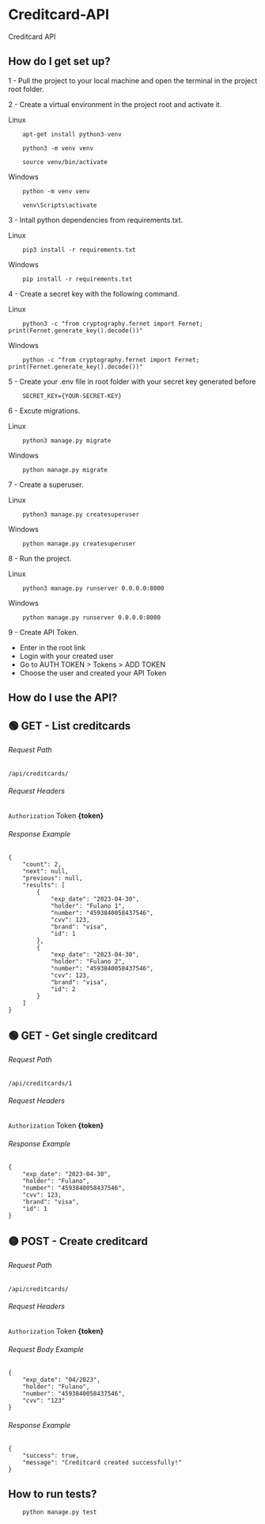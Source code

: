 # Creditcard-API
Creditcard API

## How do I get set up?

1 - Pull the project to your local machine and open the terminal in the project root folder.</br>

2 - Create a virtual environment in the project root and activate it.

Linux
        
        apt-get install python3-venv
        
        python3 -m venv venv
        
        source venv/bin/activate

Windows

        python -m venv venv
    
        venv\Scripts\activate
        
3 - Intall python dependencies from requirements.txt.

Linux
        
        pip3 install -r requirements.txt

Windows

        pip install -r requirements.txt
    
4 - Create a secret key with the following command.
        
Linux
        
        python3 -c "from cryptography.fernet import Fernet; print(Fernet.generate_key().decode())"

Windows
        
        python -c "from cryptography.fernet import Fernet; print(Fernet.generate_key().decode())"
        
5 - Create your .env file in root folder with your secret key generated before

        SECRET_KEY={YOUR-SECRET-KEY}

6 - Excute migrations.

Linux

        python3 manage.py migrate

Windows 
        
        python manage.py migrate

7 - Create a superuser.

Linux

        python3 manage.py createsuperuser

Windows       

        python manage.py createsuperuser
        
8 - Run the project.

Linux
        
        python3 manage.py runserver 0.0.0.0:8000
  
Windows
     
        python manage.py runserver 0.0.0.0:8000

9 - Create API Token.

- Enter in the root link
- Login with your created user
- Go to AUTH TOKEN > Tokens > ADD TOKEN
- Choose the user and created your API Token

## How do I use the API?

## 🟢 GET - List creditcards

###### Request Path
```
/api/creditcards/
```
###### Request Headers
`Authorization` Token **{token}**

###### Response Example
```
{
    "count": 2,
    "next": null,
    "previous": null,
    "results": [
        {
            "exp_date": "2023-04-30",
            "holder": "Fulano 1",
            "number": "4593840058437546",
            "cvv": 123,
            "brand": "visa",
            "id": 1
        },
        {
            "exp_date": "2023-04-30",
            "holder": "Fulano 2",
            "number": "4593840058437546",
            "cvv": 123,
            "brand": "visa",
            "id": 2
        }
    ]
}
```

## 🟢 GET - Get single creditcard 

###### Request Path
```
/api/creditcards/1
```
###### Request Headers
`Authorization` Token **{token}**

###### Response Example
```
{
    "exp_date": "2023-04-30",
    "holder": "Fulano",
    "number": "4593840058437546",
    "cvv": 123,
    "brand": "visa",
    "id": 1
}
```

## 🟡 POST - Create creditcard 

###### Request Path
```
/api/creditcards/
```
###### Request Headers
`Authorization` Token **{token}**

###### Request Body Example
```
{
    "exp_date": "04/2023",
    "holder": "Fulano",
    "number": "4593840058437546",
    "cvv": "123"
}
```
###### Response Example
```
{
    "success": true,
    "message": "Creditcard created successfully!"
}
```

## How to run tests?

        python manage.py test
